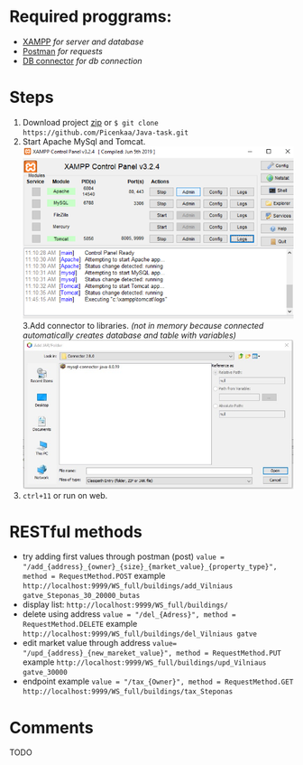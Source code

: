 # Required proggrams:
* [XAMPP](https://www.apachefriends.org/index.html) *for server and database*
* [Postman](https://www.postman.com/) *for requests*
* [DB connector](https://drive.google.com/file/d/1fqU5b9HNUzEqTEixwwc2Vh0YlXFx42wp/view?usp=sharing) *for db connection*
 # Steps
 1. Download project [zip](https://github.com/Picenkaa/Java-task/archive/master.zip) or  `$ git clone https://github.com/Picenkaa/Java-task.git`
 2. Start Apache MySql and Tomcat.
 ![](ft_docu/1.png)
 3.Add connector to libraries. *(not in memory because connected automatically creates database and table with variables)*
![Adding data to database](ft_docu/Step3.jpg)
4. `ctrl+11` or run on web.
# RESTful methods
* try adding first values through postman (post)  `value = "/add_{address}_{owner}_{size}_{market_value}_{property_type}", method = RequestMethod.POST` example
`http://localhost:9999/WS_full/buildings/add_Vilniaus gatve_Steponas_30_20000_butas`
* display list: `http://localhost:9999/WS_full/buildings/`
* delete using address `value = "/del_{Adress}", method = RequestMethod.DELETE` example `http://localhost:9999/WS_full/buildings/del_Vilniaus gatve`
* edit market value through address `value= "/upd_{address}_{new_mareket_value}", method = RequestMethod.PUT` example `http://localhost:9999/WS_full/buildings/upd_Vilniaus gatve_30000`
* endpoint example `value = "/tax_{Owner}", method = RequestMethod.GET` `http://localhost:9999/WS_full/buildings/tax_Steponas` 
# Comments
TODO
 
